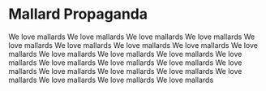 # Mallard Propaganda

We love mallards
We love mallards
We love mallards
We love mallards
We love mallards
We love mallards
We love mallards
We love mallards
We love mallards
We love mallards
We love mallards
We love mallards
We love mallards
We love mallards
We love mallards
We love mallards
We love mallards
We love mallards
We love mallards
We love mallards
We love mallards
We love mallards
We love mallards
We love mallards